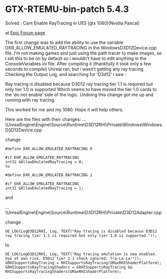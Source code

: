 # GTX-RTEMU-bin-patch 5.4.3

Solved : Cant Enable RayTracing in UE5 (gtx 1060)(Nvidia Pascal)

at [Epic Forum page](https://forums.unrealengine.com/t/solved-cant-enable-raytracing-in-ue5-gtx-1060-nvidia-pascal/231479/127)

The first change was to add the ability to use the variable DXR_ALLOW_EMULATED_RAYTRACING in the WindowsD3D12Device.cpp file.
I’m not making games and just using the path tracer to make images, so i set this to be on by default so i wouldn’t have to edit anything in the ConsoleVariables.ini file. After compiling it (thankfully it took only a few seconds to compile) Unreal ran, but i wasn’t getting any ray tracing. Checking the Output Log, and searching for ‘D3d12’ i saw :

Ray tracing is disabled because D3D12 ray tracing tier 1.1 is required but only tier 1.0 is supported
Which seems to have moved the tier 1.0 cards to the ‘do not enable’ side of the logic.
Undoing this change got me up and running with ray tracing.

This worked for me and my 1080. Hope it will help others.

Here are the files with their changes:
…\UnrealEngine\Engine\Source\Runtime\D3D12RHI\Private\Windows\WindowsD3D12Device.cpp

change
```
#define DXR_ALLOW_EMULATED_RAYTRACING 0

#if DXR_ALLOW_EMULATED_RAYTRACING
int32 GAllowEmulatedRayTracing = 0;
to

#define DXR_ALLOW_EMULATED_RAYTRACING 1

#if DXR_ALLOW_EMULATED_RAYTRACING
int32 GAllowEmulatedRayTracing = 1;
```
and

…\UnrealEngine\Engine\Source\Runtime\D3D12RHI\Private\D3D12Adapter.cpp

change
```
UE_LOG(LogD3D12RHI, Log, TEXT("Ray tracing is disabled because D3D12 ray tracing tier 1.1 is required but only tier 1.0 is supported."));
```
to
```
UE_LOG(LogD3D12RHI, Log, TEXT("Ray tracing emulation is now enabled. Use at own risk. D3D12 tier 1.1 check ignored. Tra-La-La!"));
GRHISupportsRayTracing = RHISupportsRayTracing(GMaxRHIShaderPlatform);
GRHISupportsRayTracingShaders = GRHISupportsRayTracing && RHISupportsRayTracingShaders(GMaxRHIShaderPlatform);
```
